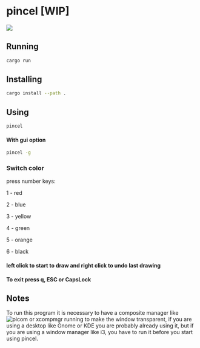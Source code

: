 # pincel [WIP]

![](demo/demo.gif)

## Running
```bash
cargo run
```

## Installing
```bash
cargo install --path .
```

## Using

```bash
pincel
```
#### With gui option
```bash
pincel -g
```
### Switch color
press number keys:

  1 - red
  <!-- blank line -->
  2 - blue
  <!-- blank line -->
  3 - yellow
  <!-- blank line -->
  4 - green
  <!-- blank line -->
  5 - orange
  <!-- blank line -->
  6 - black

#### left click to start to draw and right click to undo last drawing

#### To exit press q, ESC or CapsLock

## Notes

To run this program it is necessary to have a composite manager like ![picom](https://github.com/yshui/picom) or xcompmgr running to make the window transparent, if you are using a desktop like Gnome or KDE you are probably already using it, but if you are using a window manager like i3, you have to run it before you start using pincel.


